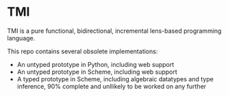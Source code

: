 TMI
======

TMI is a pure functional, bidirectional, incremental lens-based programming language.

This repo contains several obsolete implementations:

* An untyped prototype in Python, including web support
* An untyped prototype in Scheme, including web support
* A typed prototype in Scheme, including algebraic datatypes and type inference, 90% complete and unllikely to be worked on any further

